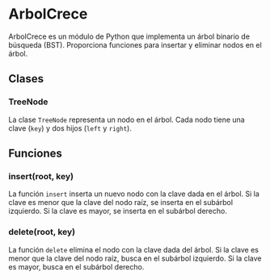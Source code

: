 # ArbolCrece

ArbolCrece es un módulo de Python que implementa un árbol binario de búsqueda (BST). Proporciona funciones para insertar y eliminar nodos en el árbol.

## Clases

### TreeNode

La clase `TreeNode` representa un nodo en el árbol. Cada nodo tiene una clave (`key`) y dos hijos (`left` y `right`).

## Funciones

### insert(root, key)

La función `insert` inserta un nuevo nodo con la clave dada en el árbol. Si la clave es menor que la clave del nodo raíz, se inserta en el subárbol izquierdo. Si la clave es mayor, se inserta en el subárbol derecho.

### delete(root, key)

La función `delete` elimina el nodo con la clave dada del árbol. Si la clave es menor que la clave del nodo raíz, busca en el subárbol izquierdo. Si la clave es mayor, busca en el subárbol derecho.
